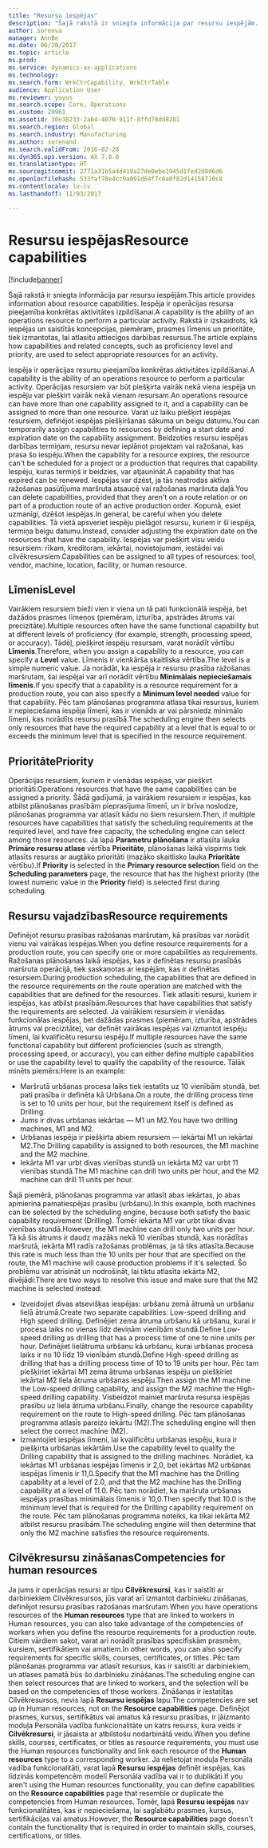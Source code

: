 ```yaml
---
title: "Resursu iespējas"
description: "Šajā rakstā ir sniegta informācija par resursu iespējām. Iespēja ir operācijas resursa pieejamība konkrētas aktivitātes izpildīšanai. Rakstā ir izskaidrots, kā iespējas un saistītās koncepcijas, piemēram, prasmes līmenis un prioritāte, tiek izmantotas, lai atlasītu attiecīgos darbības resursus."
author: sorenva
manager: AnnBe
ms.date: 06/20/2017
ms.topic: article
ms.prod: 
ms.service: dynamics-ax-applications
ms.technology: 
ms.search.form: WrkCtrCapability, WrkCtrTable
audience: Application User
ms.reviewer: yuyus
ms.search.scope: Core, Operations
ms.custom: 29961
ms.assetid: 30e38233-2a64-4070-911f-8ffd78dd8281
ms.search.region: Global
ms.search.industry: Manufacturing
ms.author: sorenand
ms.search.validFrom: 2016-02-28
ms.dyn365.ops.version: AX 7.0.0
ms.translationtype: HT
ms.sourcegitcommit: 2771a31b5a4d418a27de0ebe1945d1fed2d8d6d6
ms.openlocfilehash: 533faf78e4cc9a091d64f7c6a0f82d14158710c8
ms.contentlocale: lv-lv
ms.lasthandoff: 11/03/2017

---
```


# <a name="resource-capabilities"></a><span data-ttu-id="b2661-105">Resursu iespējas</span><span class="sxs-lookup"><span data-stu-id="b2661-105">Resource capabilities</span></span>

[!include[banner](../includes/banner.md)]


<span data-ttu-id="b2661-106">Šajā rakstā ir sniegta informācija par resursu iespējām.</span><span class="sxs-lookup"><span data-stu-id="b2661-106">This article provides information about resource capabilities.</span></span> <span data-ttu-id="b2661-107">Iespēja ir operācijas resursa pieejamība konkrētas aktivitātes izpildīšanai.</span><span class="sxs-lookup"><span data-stu-id="b2661-107">A capability is the ability of an operations resource to perform a particular activity.</span></span> <span data-ttu-id="b2661-108">Rakstā ir izskaidrots, kā iespējas un saistītās koncepcijas, piemēram, prasmes līmenis un prioritāte, tiek izmantotas, lai atlasītu attiecīgos darbības resursus.</span><span class="sxs-lookup"><span data-stu-id="b2661-108">The article explains how capabilities and related concepts, such as proficiency level and priority, are used to select appropriate resources for an activity.</span></span>

<span data-ttu-id="b2661-109">Iespēja ir operācijas resursu pieejamība konkrētas aktivitātes izpildīšanai.</span><span class="sxs-lookup"><span data-stu-id="b2661-109">A capability is the ability of an operations resource to perform a particular activity.</span></span> <span data-ttu-id="b2661-110">Operācijas resursiem var būt piešķirta vairāk nekā viena iespēja un iespēju var piešķirt vairāk nekā vienam resursam.</span><span class="sxs-lookup"><span data-stu-id="b2661-110">An operations resource can have more than one capability assigned to it, and a capability can be assigned to more than one resource.</span></span> <span data-ttu-id="b2661-111">Varat uz laiku piešķirt iespējas resursiem, definējot iespējas piešķiršanas sākuma un beigu datumu.</span><span class="sxs-lookup"><span data-stu-id="b2661-111">You can temporarily assign capabilities to resources by defining a start date and expiration date on the capability assignment.</span></span> <span data-ttu-id="b2661-112">Beidzoties resursu iespējas darbības termiņam, resursu nevar ieplānot projektam vai ražošanai, kas prasa šo iespēju.</span><span class="sxs-lookup"><span data-stu-id="b2661-112">When the capability for a resource expires, the resource can't be scheduled for a project or a production that requires that capability.</span></span> <span data-ttu-id="b2661-113">Iespēju, kuras termiņš ir beidzies, var atjaunināt.</span><span class="sxs-lookup"><span data-stu-id="b2661-113">A capability that has expired can be renewed.</span></span> <span data-ttu-id="b2661-114">Iespējas var dzēst, ja tās neatrodas aktīva ražošanas pasūtījuma maršruta atsaucē vai ražošanas maršruta daļā.</span><span class="sxs-lookup"><span data-stu-id="b2661-114">You can delete capabilities, provided that they aren't on a route relation or on part of a production route of an active production order.</span></span> <span data-ttu-id="b2661-115">Kopumā, esiet uzmanīgi, dzēšot iespējas.</span><span class="sxs-lookup"><span data-stu-id="b2661-115">In general, be careful when you delete capabilities.</span></span> <span data-ttu-id="b2661-116">Tā vietā apsveriet iespēju pielāgot resursu, kuriem ir šī iespēja, termiņa beigu datumu.</span><span class="sxs-lookup"><span data-stu-id="b2661-116">Instead, consider adjusting the expiration date on the resources that have the capability.</span></span> <span data-ttu-id="b2661-117">Iespējas var piešķirt visu veidu resursiem: rīkam, kreditoram, iekārtai, novietojumam, iestādei vai cilvēkresursiem.</span><span class="sxs-lookup"><span data-stu-id="b2661-117">Capabilities can be assigned to all types of resources: tool, vendor, machine, location, facility, or human resource.</span></span>

## <a name="level"></a><span data-ttu-id="b2661-118">Līmenis</span><span class="sxs-lookup"><span data-stu-id="b2661-118">Level</span></span>
<span data-ttu-id="b2661-119">Vairākiem resursiem bieži vien ir viena un tā pati funkcionālā iespēja, bet dažādos prasmes līmeņos (piemēram, izturība, apstrādes ātrums vai precizitāte).</span><span class="sxs-lookup"><span data-stu-id="b2661-119">Multiple resources often have the same functional capability but at different levels of proficiency (for example, strength, processing speed, or accuracy).</span></span> <span data-ttu-id="b2661-120">Tādēļ, piešķirot iespēju resursam, varat norādīt vērtību **Līmenis**.</span><span class="sxs-lookup"><span data-stu-id="b2661-120">Therefore, when you assign a capability to a resource, you can specify a **Level** value.</span></span> <span data-ttu-id="b2661-121">Līmenis ir vienkārša skaitliska vērtība.</span><span class="sxs-lookup"><span data-stu-id="b2661-121">The level is a simple numeric value.</span></span> <span data-ttu-id="b2661-122">Ja norādāt, ka iespēja ir resursu prasība ražošanas maršrutam, šai iespējai var arī norādīt vērtību **Minimālais nepieciešamais līmenis**.</span><span class="sxs-lookup"><span data-stu-id="b2661-122">If you specify that a capability is a resource requirement for a production route, you can also specify a **Minimum level needed** value for that capability.</span></span> <span data-ttu-id="b2661-123">Pēc tam plānošanas programma atlasa tikai resursus, kuriem ir nepieciešama iespēja līmenī, kas ir vienāds ar vai pārsniedz minimālo līmeni, kas norādīts resursu prasībā.</span><span class="sxs-lookup"><span data-stu-id="b2661-123">The scheduling engine then selects only resources that have the required capability at a level that is equal to or exceeds the minimum level that is specified in the resource requirement.</span></span>

## <a name="priority"></a><span data-ttu-id="b2661-124">Prioritāte</span><span class="sxs-lookup"><span data-stu-id="b2661-124">Priority</span></span>
<span data-ttu-id="b2661-125">Operācijas resursiem, kuriem ir vienādas iespējas, var piešķirt prioritāti.</span><span class="sxs-lookup"><span data-stu-id="b2661-125">Operations resources that have the same capabilities can be assigned a priority.</span></span> <span data-ttu-id="b2661-126">Šādā gadījumā, ja vairākiem resursiem ir iespējas, kas atbilst plānošanas prasībām pieprasījuma līmenī, un ir brīva noslodze, plānošanas programma var atlasīt kādu no šiem resursiem.</span><span class="sxs-lookup"><span data-stu-id="b2661-126">Then, if multiple resources have capabilities that satisfy the scheduling requirements at the required level, and have free capacity, the scheduling engine can select among those resources.</span></span> <span data-ttu-id="b2661-127">Ja lapā **Parametru plānošana** ir atlasīta lauka **Primāro resursu atlase** vērtība **Prioritāte**, plānošanas laikā vispirms tiek atlasīts resurss ar augtāko prioritāti (mazāko skaitlisko lauka **Prioritāte** vērtību).</span><span class="sxs-lookup"><span data-stu-id="b2661-127">If **Priority** is selected in the **Primary resource selection** field on the **Scheduling parameters** page, the resource that has the highest priority (the lowest numeric value in the **Priority** field) is selected first during scheduling.</span></span>

## <a name="resource-requirements"></a><span data-ttu-id="b2661-128">Resursu vajadzības</span><span class="sxs-lookup"><span data-stu-id="b2661-128">Resource requirements</span></span>
<span data-ttu-id="b2661-129">Definējot resursu prasības ražošanas maršrutam, kā prasības var norādīt vienu vai vairākas iespējas.</span><span class="sxs-lookup"><span data-stu-id="b2661-129">When you define resource requirements for a production route, you can specify one or more capabilities as requirements.</span></span> <span data-ttu-id="b2661-130">Ražošanas plānošanas laikā iespējas, kas ir definētas resursu prasībās maršruta operācijā, tiek saskaņotas ar iespējām, kas ir definētas resursiem.</span><span class="sxs-lookup"><span data-stu-id="b2661-130">During production scheduling, the capabilities that are defined in the resource requirements on the route operation are matched with the capabilities that are defined for the resources.</span></span> <span data-ttu-id="b2661-131">Tiek atlasīti resursi, kuriem ir iespējas, kas atbilst prasībām.</span><span class="sxs-lookup"><span data-stu-id="b2661-131">Resources that have capabilities that satisfy the requirements are selected.</span></span> <span data-ttu-id="b2661-132">Ja vairākiem resursiem ir vienādas funkcionālas iespējas, bet dažādas prasmes (piemēram, izturība, apstrādes ātrums vai precizitāte), var definēt vairākas iespējas vai izmantot iespēju līmeni, lai kvalificētu resursu iespēju.</span><span class="sxs-lookup"><span data-stu-id="b2661-132">If multiple resources have the same functional capability but different proficiencies (such as strength, processing speed, or accuracy), you can either define multiple capabilities or use the capability level to qualify the capability of the resource.</span></span> <span data-ttu-id="b2661-133">Tālāk minēts piemērs:</span><span class="sxs-lookup"><span data-stu-id="b2661-133">Here is an example:</span></span>

-   <span data-ttu-id="b2661-134">Maršrutā urbšanas procesa laiks tiek iestatīts uz 10 vienībām stundā, bet pati prasība ir definēta kā Urbšana.</span><span class="sxs-lookup"><span data-stu-id="b2661-134">On a route, the drilling process time is set to 10 units per hour, but the requirement itself is defined as Drilling.</span></span>
-   <span data-ttu-id="b2661-135">Jums ir divas urbšanas iekārtas — M1 un M2.</span><span class="sxs-lookup"><span data-stu-id="b2661-135">You have two drilling machines, M1 and M2.</span></span>
-   <span data-ttu-id="b2661-136">Urbšanas iespēja ir piešķirta abiem resursiem — iekārtai M1 un iekārtai M2.</span><span class="sxs-lookup"><span data-stu-id="b2661-136">The Drilling capability is assigned to both resources, the M1 machine and the M2 machine.</span></span>
-   <span data-ttu-id="b2661-137">Iekārta M1 var urbt divas vienības stundā un iekārta M2 var urbt 11 vienības stundā.</span><span class="sxs-lookup"><span data-stu-id="b2661-137">The M1 machine can drill two units per hour, and the M2 machine can drill 11 units per hour.</span></span>

<span data-ttu-id="b2661-138">Šajā piemērā, plānošanas programma var atlasīt abas iekārtas, jo abas apmierina pamatiespējas prasību (urbšanu).</span><span class="sxs-lookup"><span data-stu-id="b2661-138">In this example, both machines can be selected by the scheduling engine, because both satisfy the basic capability requirement (Drilling).</span></span> <span data-ttu-id="b2661-139">Tomēr iekārta M1 var urbt tikai divas vienības stundā.</span><span class="sxs-lookup"><span data-stu-id="b2661-139">However, the M1 machine can drill only two units per hour.</span></span> <span data-ttu-id="b2661-140">Tā kā šis ātrums ir daudz mazāks nekā 10 vienības stundā, kas norādītas maršrutā, iekārta M1 radīs ražošanas problēmas, ja tā tiks atlasīta.</span><span class="sxs-lookup"><span data-stu-id="b2661-140">Because this rate is much less than the 10 units per hour that are specified on the route, the M1 machine will cause production problems if it's selected.</span></span> <span data-ttu-id="b2661-141">Šo problēmu var atrisināt un nodrošināt, lai tiktu atlasīta iekārta M2, divējādi:</span><span class="sxs-lookup"><span data-stu-id="b2661-141">There are two ways to resolve this issue and make sure that the M2 machine is selected instead:</span></span>

-   <span data-ttu-id="b2661-142">Izveidojiet divas atsevišķas iespējas: urbšanu zemā ātrumā un urbšanu lielā ātrumā.</span><span class="sxs-lookup"><span data-stu-id="b2661-142">Create two separate capabilities: Low-speed drilling and High speed drilling.</span></span> <span data-ttu-id="b2661-143">Definējiet zema ātruma urbšanu kā urbšanu, kurai ir procesa laiks no vienas līdz deviņām vienībām stundā.</span><span class="sxs-lookup"><span data-stu-id="b2661-143">Define Low-speed drilling as drilling that has a process time of one to nine units per hour.</span></span> <span data-ttu-id="b2661-144">Definējiet lielātruma urbšanu kā urbšanu, kurai urbšanas procesa laiks ir no 10 līdz 19 vienībām stundā.</span><span class="sxs-lookup"><span data-stu-id="b2661-144">Define High-speed drilling as drilling that has a drilling process time of 10 to 19 units per hour.</span></span> <span data-ttu-id="b2661-145">Pēc tam piešķiriet iekārtai M1 zema ātruma urbšanas iespēju un piešķiriet iekārtai M2 liela ātruma urbšanas iespēju.</span><span class="sxs-lookup"><span data-stu-id="b2661-145">Then assign the M1 machine the Low-speed drilling capability, and assign the M2 machine the High-speed drilling capability.</span></span> <span data-ttu-id="b2661-146">Visbeidzot mainiet maršruta resursa iespējas prasību uz liela ātruma urbšanu.</span><span class="sxs-lookup"><span data-stu-id="b2661-146">Finally, change the resource capability requirement on the route to High-speed drilling.</span></span> <span data-ttu-id="b2661-147">Pēc tam plānošanas programma atlasīs pareizo iekārtu (M2).</span><span class="sxs-lookup"><span data-stu-id="b2661-147">The scheduling engine will then select the correct machine (M2).</span></span>
-   <span data-ttu-id="b2661-148">Izmantojiet iespējas līmeni, lai kvalificētu urbšanas iespēju, kura ir piešķirta urbšanas iekārtām.</span><span class="sxs-lookup"><span data-stu-id="b2661-148">Use the capability level to qualify the Drilling capability that is assigned to the drilling machines.</span></span> <span data-ttu-id="b2661-149">Norādiet, ka iekārtas M1 urbšanas iespējas līmenis ir 2,0, bet iekārtas M2 urbšanas iespējas līmenis ir 11,0.</span><span class="sxs-lookup"><span data-stu-id="b2661-149">Specify that the M1 machine has the Drilling capability at a level of 2.0, and that the M2 machine has the Drilling capability at a level of 11.0.</span></span> <span data-ttu-id="b2661-150">Pēc tam norādiet, ka maršruta urbšanas iespējas prasības minimālais līmenis ir 10,0.</span><span class="sxs-lookup"><span data-stu-id="b2661-150">Then specify that 10.0 is the minimum level that is required for the Drilling capability requirement on the route.</span></span> <span data-ttu-id="b2661-151">Pēc tam plānošanas programma noteiks, ka tikai iekārta M2 atbilst resursu prasībām.</span><span class="sxs-lookup"><span data-stu-id="b2661-151">The scheduling engine will then determine that only the M2 machine satisfies the resource requirements.</span></span>

## <a name="competencies-for-human-resources"></a><span data-ttu-id="b2661-152">Cilvēkresursu zināšanas</span><span class="sxs-lookup"><span data-stu-id="b2661-152">Competencies for human resources</span></span>
<span data-ttu-id="b2661-153">Ja jums ir operācijas resursi ar tipu **Cilvēkresursi**, kas ir saistīti ar darbiniekiem Cilvēkresursos, jūs varat arī izmantot darbinieku zināšanas, definējot resursu prasības ražošanas maršrutam.</span><span class="sxs-lookup"><span data-stu-id="b2661-153">When you have operations resources of the **Human resources** type that are linked to workers in Human resources, you can also take advantage of the competencies of workers when you define the resource requirements for a production route.</span></span> <span data-ttu-id="b2661-154">Citiem vārdiem sakot, varat arī norādīt prasības specifiskām prasmēm, kursiem, sertifikātiem vai amatiem.</span><span class="sxs-lookup"><span data-stu-id="b2661-154">In other words, you can also specify requirements for specific skills, courses, certificates, or titles.</span></span> <span data-ttu-id="b2661-155">Pēc tam plānošanas programma var atlasīt resursus, kas ir saistīti ar darbiniekiem, un atlases pamatā būs šo darbinieku zināšanas.</span><span class="sxs-lookup"><span data-stu-id="b2661-155">The scheduling engine can then select resources that are linked to workers, and the selection will be based on the competencies of those workers.</span></span> <span data-ttu-id="b2661-156">Zināšanas ir iestatītas Cilvēkresursos, nevis lapā **Resursu iespējas** lapu.</span><span class="sxs-lookup"><span data-stu-id="b2661-156">The competencies are set up in Human resources, not on the **Resource capabilities** page.</span></span> <span data-ttu-id="b2661-157">Definējot prasmes, kursus, sertifikātus vai amatus kā resursu prasības, ir jāizmanto moduļa Personāla vadība funkcionalitāte un katrs resurss, kura veids ir **Cilvēkresursi**, ir jāsaista ar atbilstošu nodarbinātā veidu.</span><span class="sxs-lookup"><span data-stu-id="b2661-157">When you define skills, courses, certificates, or titles as resource requirements, you must use the Human resources functionality and link each resource of the **Human resources** type to a corresponding worker.</span></span> <span data-ttu-id="b2661-158">Ja nelietojat moduļa Personāla vadība funkcionalitāti, varat lapā **Resursu iespējas** definēt iespējas, kas līdzinās kompetencēm modelī Personāla vadība vai ir to dublikāti.</span><span class="sxs-lookup"><span data-stu-id="b2661-158">If you aren't using the Human resources functionality, you can define capabilities on the **Resource capabilities** page that resemble or duplicate the competencies from Human resources.</span></span> <span data-ttu-id="b2661-159">Tomēr, lapā **Resursu iespējas** nav funkcionalitātes, kas ir nepieciešama, lai saglabātu prasmes, kursus, sertifikācijas vai amatus.</span><span class="sxs-lookup"><span data-stu-id="b2661-159">However, the **Resource capabilities** page doesn't contain the functionality that is required in order to maintain skills, courses, certifications, or titles.</span></span>




